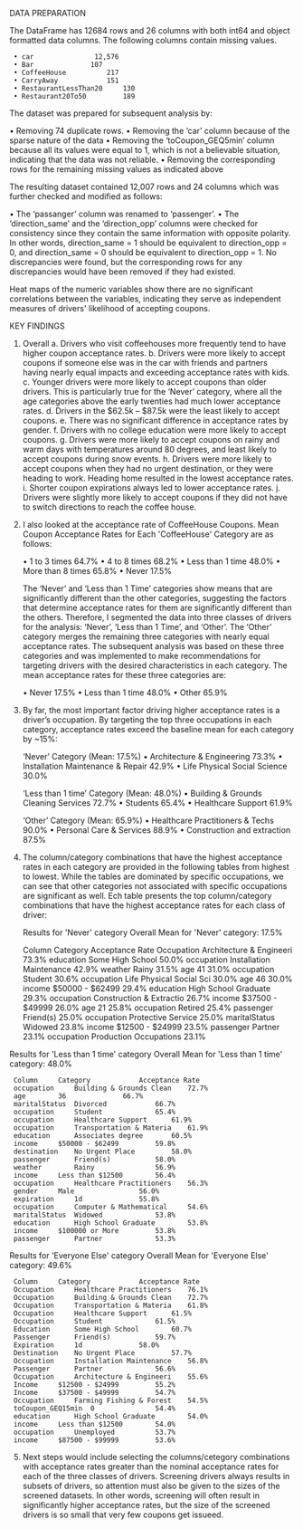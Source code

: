 DATA PREPARATION

The DataFrame has 12684 rows and 26 columns with both int64 and object formatted data
columns. The following columns contain missing values. 

     • car	 		     12,576
     • Bar				107
     • CoffeeHouse			217
     • CarryAway			151
     • RestaurantLessThan20		130
     • Restaurant20To50			189
	  
The dataset was prepared for subsequent analysis by:
	
 • Removing 74 duplicate rows.
 • Removing the ‘car’ column because of the sparse nature of the data
 • Removing the ‘toCoupon_GEQ5min’ column because all its values were equal to 1, which
   is not a believable situation, indicating that the data was not reliable. 
 • Removing the corresponding rows for the remaining missing values as indicated above
	 
The resulting dataset contained 12,007 rows and 24 columns which was further checked
and modified as follows:
	
 • The ‘passanger’ column was renamed to ‘passenger’.
 • The ‘direction_same’ and the ‘direction_opp’ columns were checked for consistency
   since they contain the same information with opposite polarity. In other words, 
   direction_same = 1 should be equivalent to direction_opp = 0, and direction_same = 0
   should be equivalent to direction_opp = 1. No discrepancies were found, but the 
   corresponding rows for any discrepancies would have been removed if they had existed. 
		
Heat maps of the numeric variables show there are no significant correlations between the
variables, indicating they serve as independent measures of drivers' likelihood of
accepting coupons.

KEY FINDINGS

1) Overall
     a.	Drivers who visit coffeehouses more frequently tend to have higher coupon acceptance
        rates.
     b.	Drivers were more likely to accept coupons if someone else was in the car with friends
        and partners having nearly equal impacts and exceeding acceptance rates with kids.
     c.	Younger drivers were more likely to accept coupons than older drivers. This is 
        particularly true for the ‘Never’ category, where all the age categories above the early
   	twenties had much lower acceptance rates.
     d.	Drivers in the $62.5k – $87.5k were the least likely to accept coupons.
     e.	There was no significant difference in acceptance rates by gender.
     f.	Drivers with no college education were more likely to accept coupons.
     g.	Drivers were more likely to accept coupons on rainy and warm days with temperatures
        around 80 degrees, and least likely to accept coupons during snow events.
     h.	Drivers were more likely to accept coupons when they had no urgent destination, or
        they were heading to work. Heading home resulted in the lowest acceptance rates.
     i.	Shorter coupon expirations always led to lower acceptance rates.
     j.	Drivers were slightly more likely to accept coupons if they did not have to switch
        directions to reach the coffee house.

3) I also looked at the acceptance rate of CoffeeHouse Coupons. Mean Coupon Acceptance
   Rates for Each 'CoffeeHouse' Category are as follows:
	
     • 1 to 3 times		64.7%
     • 4 to 8 times		68.2%
     • Less than 1 time		48.0%
     • More than 8 times	65.8%
     • Never 			17.5%

   The ‘Never’ and ‘Less than 1 Time’ categories show means that are significantly
   different than the other categories, suggesting the factors that determine acceptance
   rates for them are significantly different than the others. Therefore, I segmented
   the data into three classes of drivers for the analysis: ‘Never’, ‘Less than 1 Time’, and
   ‘Other’. The ‘Other’ category merges the remaining three categories with nearly
   equal acceptance rates. The subsequent analysis was based on these three categories
   and was implemented to make recommendations for targeting drivers with the desired
   characteristics in each category. The mean acceptance rates for these three
   categories are:
	
     • Never						17.5%
     • Less than 1 time					48.0%
     • Other						65.9%

4) By far, the most important factor driving higher acceptance rates is a driver’s 
   occupation. By targeting the top three occupations in each category, acceptance
   rates exceed the baseline mean for each category by ~15%:
	
   ‘Never’ Category (Mean: 17.5%)
     • Architecture & Engineering			73.3%
     • Installation Maintenance & Repair		42.9%
     • Life Physical Social Science			30.0%

   ‘Less than 1 time’ Category (Mean: 48.0%)
     • Building & Grounds Cleaning Services		72.7%
     • Students						65.4%
     • Healthcare Support				61.9%

   ‘Other’ Category (Mean: 65.9%)
     • Healthcare Practitioners & Techs			90.0%
     • Personal Care & Services				88.9%
     • Construction and extraction			87.5%

5) The column/category combinations that have the highest acceptance rates in each category are provided in the following tables from highest to lowest. While the tables are dominated by specific occupations, we can see that other categories not associated with specific occupations are significant as well. Ech table presents the top column/category combinations that have the highest acceptance rates for each class of driver:

   Results for 'Never' category
   Overall Mean for 'Never' category: 17.5%
	
     Column		Category 			Acceptance Rate
     Occupation		Architecture & Engineeri	73.3%
     education		Some High School		50.0%
     occupation		Installation Maintenance	42.9%
     weather		Rainy				31.5%
     age		41				31.0%
     occupation		Student				30.6%
     occupation		Life Physical Social Sci	30.0%
     age		46				30.0%
     income		$50000 - $62499			29.4%
     education		High School Graduate		29.3%
     occupation		Construction & Extractio	26.7%
     income		$37500 - $49999			26.0%
     age		21				25.8%
     occupation		Retired				25.4%
     passenger		Friend(s)			25.0%
     occupation		Protective Service		25.0%
     maritalStatus	Widowed				23.8%
     income		$12500 - $24999			23.5%
     passenger		Partner				23.1%
     occupation		Production Occupations		23.1%

Results for 'Less than 1 time' category
Overall Mean for 'Less than 1 time' category: 48.0%

     Column		Category			Acceptance Rate
     occupation		Building & Grounds Clean	72.7%
     age		36				66.7%
     maritalStatus	Divorced			66.7%
     occupation		Student				65.4%
     occupation		Healthcare Support		61.9%
     occupation		Transportation & Materia	61.9%
     education		Associates degree		60.5%
     income		$50000 - $62499			59.8%
     destination	No Urgent Place			58.0%
     passenger		Friend(s)			58.0%
     weather		Rainy				56.9%
     income		Less than $12500		56.4%
     occupation		Healthcare Practitioners	56.3%
     gender		Male				56.0%
     expiration		1d				55.8%
     occupation		Computer & Mathematical		54.6%
     maritalStatus	Widowed				53.8%
     education		High School Graduate		53.8%
     income		$100000 or More			53.8%
     passenger		Partner				53.3%

Results for 'Everyone Else' category
Overall Mean for 'Everyone Else' category: 49.6%

     Column		Category			Acceptance Rate
     Occupation		Healthcare Practitioners	76.1%
     Occupation		Building & Grounds Clean	72.7%
     Occupation		Transportation & Materia	61.8%
     Occupation		Healthcare Support		61.5%
     Occupation		Student				61.5%
     Education		Some High School		60.7%
     Passenger		Friend(s)			59.7%
     Expiration		1d				58.0%
     Destination	No Urgent Place			57.7%
     Occupation		Installation Maintenance	56.8%
     Passenger		Partner				56.6%
     Occupation		Architecture & Engineeri	55.6%
     Income		$12500 - $24999			55.2%
     Income		$37500 - $49999			54.7%
     Occupation		Farming Fishing & Forest	54.5%
     toCoupon_GEQ15min	0				54.4%
     education		High School Graduate		54.0%
     income		Less than $12500		54.0%
     occupation		Unemployed			53.7%
     income		$87500 - $99999			53.6%

5) Next steps would include selecting the columns/cetegory combinations with acceptance rates greater than the nominal acceptance rates for each of the three classes of drivers. Screening drivers always results in subsets of drivers, so attention must also be given to the sizes of the screened datasets. In other words, screening will often result in significantly higher acceptance rates, but the size of the screened drivers is so small that very few coupons get issueed.
